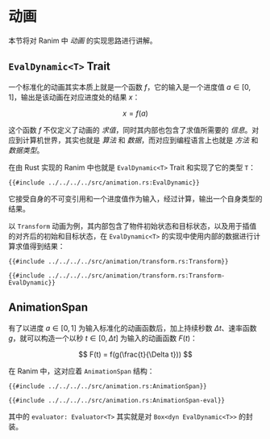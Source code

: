 # 动画

本节将对 Ranim 中 *动画* 的实现思路进行讲解。

## `EvalDynamic<T>` Trait

一个标准化的动画其实本质上就是一个函数 $f$，它的输入是一个进度值 $a \in [0, 1]$，输出是该动画在对应进度处的结果 $x$：

$$
x = f(a)
$$

这个函数 $f$ 不仅定义了动画的 *求值*，同时其内部也包含了求值所需要的 *信息*。对应到计算机世界，其实也就是 *算法* 和 *数据*，而对应到编程语言上也就是 *方法* 和 *数据类型*。

在由 Rust 实现的 Ranim 中也就是 `EvalDynamic<T>` Trait 和实现了它的类型 `T`：

```rust,ignore
{{#include ../../../../src/animation.rs:EvalDynamic}}
```

它接受自身的不可变引用和一个进度值作为输入，经过计算，输出一个自身类型的结果。

以 `Transform` 动画为例，其内部包含了物件初始状态和目标状态，以及用于插值的对齐后的初始和目标状态，在 `EvalDynamic<T>` 的实现中使用内部的数据进行计算求值得到结果：

```rust,ignore
{{#include ../../../../src/animation/transform.rs:Transform}}

{{#include ../../../../src/animation/transform.rs:Transform-EvalDynamic}}
```

## AnimationSpan

有了以进度 $a \in [0, 1]$ 为输入标准化的动画函数后，加上持续秒数 $\Delta t$、速率函数 $g$，就可以构造一个以秒 $t \in [0, \Delta t]$ 为输入的动画函数 $F(t)$：

$$
F(t) = f(g(\frac{t}{\Delta t}))
$$

在 Ranim 中，这对应着 `AnimationSpan` 结构：

```rust,ignore
{{#include ../../../../src/animation.rs:AnimationSpan}}

{{#include ../../../../src/animation.rs:AnimationSpan-eval}}
```

其中的 `evaluator: Evaluator<T>` 其实就是对 `Box<dyn EvalDynamic<T>>` 的封装。
